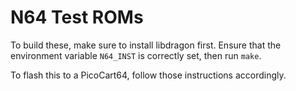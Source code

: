 # N64 Test ROMs

To build these, make sure to install libdragon first. Ensure that the environment variable `N64_INST` is correctly set, then run `make`.

To flash this to a PicoCart64, follow those instructions accordingly.
